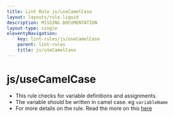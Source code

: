 ```yaml
---
title: Lint Rule js/useCamelCase
layout: layouts/rule.liquid
description: MISSING DOCUMENTATION
layout-type: single
eleventyNavigation:
	key: lint-rules/js/useCamelCase
	parent: lint-rules
	title: js/useCamelCase
---
```


# js/useCamelCase

* This rule checks for variable definitions and assignments.
* The variable should be written in camel case.
eg ``variableName``
* For more details on the rule. Read the more on this [here](https://eslint.org/docs/rules/camelcase)